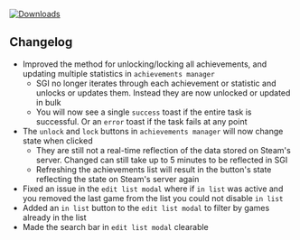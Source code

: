 [![Downloads](https://img.shields.io/github/downloads/zevnda/steam-game-idler/1.7.5/total?style=for-the-badge&logo=github&color=137eb5)](https://github.com/zevnda/steam-game-idler/releases/download/1.7.5/Steam.Game.Idler_1.7.5_x64_en-US.msi)

## Changelog
- Improved the method for unlocking/locking all achievements, and updating multiple statistics in `achievements manager`
  - SGI no longer iterates through each achievement or statistic and unlocks or updates them. Instead they are now unlocked or updated in bulk
  - You will now see a single `success` toast if the entire task is successful. Or an `error` toast if the task fails at any point
- The `unlock` and `lock` buttons in `achievements manager` will now change state when clicked
  - They are still not a real-time reflection of the data stored on Steam's server. Changed can still take up to 5 minutes to be reflected in SGI
  - Refreshing the achievements list will result in the button's state reflecting the state on Steam's server again
- Fixed an issue in the `edit list modal` where if `in list` was active and you removed the last game from the list you could not disable `in list`
- Added an `in list` button to the `edit list modal` to filter by games already in the list
- Made the search bar in `edit list modal` clearable
